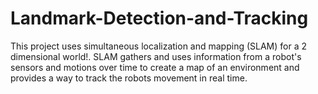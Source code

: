 # Landmark-Detection-and-Tracking
This project uses simultaneous localization and mapping (SLAM) for a 2 dimensional world!. SLAM gathers and uses information from a robot's sensors and motions over time  to create a map of an environment and provides a way to track the robots movement in real time.
